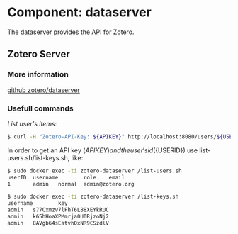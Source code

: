 # Component: dataserver

The dataserver provides the API for Zotero.

## Zotero Server 

### More information

[github zotero/dataserver](https://github.com/zotero/dataserver)

### Usefull commands

*List user's items*:
```bash
$ curl -H "Zotero-API-Key: ${APIKEY}" http://localhost:8080/users/${USERID}/items
```

In order to get an API key (${APIKEY}) and the user's id (${USERID}) use list-users.sh/list-keys.sh, like:

```bash
$ sudo docker exec -ti zotero-dataserver /list-users.sh
userID  username        role    email
1       admin   normal  admin@zotero.org
```

```bash
$ sudo docker exec -ti zotero-dataserver /list-keys.sh
username        key
admin   s77Cxmzv7lFhT6L88XEYkRUC
admin   k65hHoaXPMmrja0U0RjzoNj2
admin   8AVgb64sEatvhQxNR9CSzdlV
```
